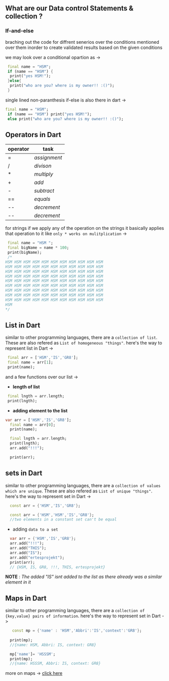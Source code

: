 ## What are our Data control Statements & collection ? 

### If-and-else 

braching out the code for diffrent senerios over the conditions mentioned over them inorder to create validated results based on the given conditions 

we may look over a conditional opartion as -> 
```dart
 final name = "HSM";
 if (name == "HSM") {
  print("yes HSM!");
 }else{
  print("who are you? where is my owner!! :()");
 }
```

single lined non-paranthesis if-else is also there in dart -> 
```dart
final name = "HSM";
 if (name == "HSM") print("yes HSM!");
 else print("who are you? where is my owner!! :()");
```

## Operators in Dart

|**operator**|**task**| 
| --- | --- | 
| = | _assignment_ |
| / | _divison_ |
| * | _multiply_ |
| + | _add_ |
| - | _subtract_ |
| == | _equals_ |
| -- | _decrement_ |
| -- | _decrement_ |

for strings if we apply any of the operation on the strings it basically applies that operation to it like `only * works on mulitplication` -> 
```dart
 final name = "HSM ";
 final bigName = name * 100;
 print(bigName);
 /*
HSM HSM HSM HSM HSM HSM HSM HSM HSM HSM HSM 
HSM HSM HSM HSM HSM HSM HSM HSM HSM HSM HSM 
HSM HSM HSM HSM HSM HSM HSM HSM HSM HSM HSM 
HSM HSM HSM HSM HSM HSM HSM HSM HSM HSM HSM 
HSM HSM HSM HSM HSM HSM HSM HSM HSM HSM HSM 
HSM HSM HSM HSM HSM HSM HSM HSM HSM HSM HSM 
HSM HSM HSM HSM HSM HSM HSM HSM HSM HSM HSM 
HSM HSM HSM HSM HSM HSM HSM HSM HSM HSM HSM 
HSM HSM HSM HSM HSM HSM HSM HSM HSM HSM HSM 
HSM
*/

```

## List in Dart 

similar to other programming languages, there are a `collection of list`. These are also refered as `List of homogeneous "things"`. here's the way to represent list in Dart -> 
```dart
 final arr = ['HSM','IS','GR8'];
 final name = arr[1];
 print(name);
```

and a few functions over our list -> 

- **length of list** 
```dart
 final lngth = arr.length;
 print(lngth);
```
- **adding element to the list** 
```dart
var arr = ['HSM','IS','GR8'];
  final name = arr[0];
  print(name);

  final lngth = arr.length;
  print(lngth);
  arr.add("!!!");

  print(arr);
```
## sets in Dart 

similar to other programming languages, there are a `collection of values which are unique`. These are also refered as `List of unique "things"`. here's the way to represent set in Dart -> 

```dart
  const arr = {'HSM','IS','GR8'};

  const arr = {'HSM','HSM','IS','GR8'};
  //two elements in a constant set can't be equal

```

- adding `data to a set`
```dart
  var arr = {'HSM','IS','GR8'};
  arr.add("!!!");
  arr.add("THIS");
  arr.add("IS");
  arr.add("ertesprojekt");
  print(arr);
  // {HSM, IS, GR8, !!!, THIS, ertesprojekt}
```
**NOTE** : _The added "IS" isnt added to the list as there already was a similar element in it_

## Maps in Dart 

similar to other programming languages, there are a `collection of {key,value} pairs of information`. here's the way to represent set in Dart -> 
```dart
   const mp = {'name' : 'HSM','Abbri':'IS','context':'GR8'};
  
  print(mp);
  //{name: HSM, Abbri: IS, context: GR8}

  mp['name']= 'HSSSM';
  print(mp);
  //{name: HSSSM, Abbri: IS, context: GR8}
```

more on maps -> [click here](https://api.dart.dev/stable/dart-core/Map-class.html)
